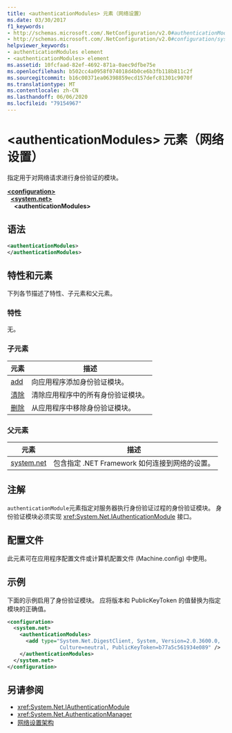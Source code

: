 ```yaml
---
title: <authenticationModules> 元素（网络设置）
ms.date: 03/30/2017
f1_keywords:
- http://schemas.microsoft.com/.NetConfiguration/v2.0#authenticationModules
- http://schemas.microsoft.com/.NetConfiguration/v2.0#configuration/system.net/authenticationModules
helpviewer_keywords:
- authenticationModules element
- <authenticationModules> element
ms.assetid: 10fcfaad-82ef-4692-871a-0aec9dfbe75e
ms.openlocfilehash: b502cc4a0958f074018d4b0ce6b3fb118b811c2f
ms.sourcegitcommit: b16c00371ea06398859ecd157defc81301c9070f
ms.translationtype: MT
ms.contentlocale: zh-CN
ms.lasthandoff: 06/06/2020
ms.locfileid: "79154967"
---
```

# <a name="authenticationmodules-element-network-settings"></a>\<authenticationModules> 元素（网络设置）
指定用于对网络请求进行身份验证的模块。  

[**\<configuration>**](../configuration-element.md)\
&nbsp;&nbsp;[**\<system.net>**](system-net-element-network-settings.md)\
&nbsp;&nbsp;&nbsp;&nbsp;**\<authenticationModules>**

## <a name="syntax"></a>语法  
  
```xml  
<authenticationModules>
</authenticationModules>  
```  
  
## <a name="attributes-and-elements"></a>特性和元素  
 下列各节描述了特性、子元素和父元素。  
  
### <a name="attributes"></a>特性  
 无。  
  
### <a name="child-elements"></a>子元素  
  
|**元素**|**描述**|  
|-----------------|---------------------|  
|[add](add-element-for-authenticationmodules-network-settings.md)|向应用程序添加身份验证模块。|  
|[清除](clear-element-for-authenticationmodules-network-settings.md)|清除应用程序中的所有身份验证模块。|  
|[删除](remove-element-for-authenticationmodules-network-settings.md)|从应用程序中移除身份验证模块。|  
  
### <a name="parent-elements"></a>父元素  
  
|**元素**|**描述**|  
|-----------------|---------------------|  
|[system.net](system-net-element-network-settings.md)|包含指定 .NET Framework 如何连接到网络的设置。|  
  
## <a name="remarks"></a>注解  
 `authenticationModule`元素指定对服务器执行身份验证过程的身份验证模块。 身份验证模块必须实现 <xref:System.Net.IAuthenticationModule> 接口。  
  
## <a name="configuration-files"></a>配置文件  
 此元素可在应用程序配置文件或计算机配置文件 (Machine.config) 中使用。  
  
## <a name="example"></a>示例  
 下面的示例启用了身份验证模块。 应将版本和 PublicKeyToken 的值替换为指定模块的正确值。  
  
```xml  
<configuration>  
  <system.net>  
    <authenticationModules>  
      <add type="System.Net.DigestClient, System, Version=2.0.3600.0,  
                 Culture=neutral, PublicKeyToken=b77a5c561934e089" />  
    </authenticationModules>  
  </system.net>  
</configuration>  
```  
  
## <a name="see-also"></a>另请参阅

- <xref:System.Net.IAuthenticationModule>
- <xref:System.Net.AuthenticationManager>
- [网络设置架构](index.md)

